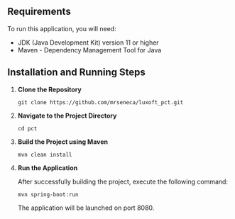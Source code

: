 ## Requirements

To run this application, you will need:
- JDK (Java Development Kit) version 11 or higher
- Maven - Dependency Management Tool for Java

## Installation and Running Steps

1. **Clone the Repository**

    ```
    git clone https://github.com/mrseneca/luxoft_pct.git
    ```

2. **Navigate to the Project Directory**

    ```
    cd pct
    ```

3. **Build the Project using Maven**

    ```
    mvn clean install
    ```

4. **Run the Application**

   After successfully building the project, execute the following command:

    ```
    mvn spring-boot:run
    ```

   The application will be launched on port 8080.